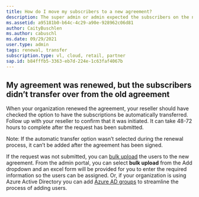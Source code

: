 ```yaml
---
title: How do I move my subscribers to a new agreement?
description: The super admin or admin expected the subscribers on the new agreement but they’re not reflecting there
ms.assetid: a95181b0-b64c-4c29-a90e-928962c06d81
author: CaityBuschlen 
ms.author: cabuschl 
ms.date: 09/29/2021 
user.type: admin 
tags: renewal, transfer
subscription.type: vl, cloud, retail, partner 
sap.id: b84fffb5-3363-eb7d-224e-1c63faf4067b
---
```


## My agreement was renewed, but the subscribers didn’t transfer over from the old agreement

When your organization renewed the agreement, your reseller should have checked the option to have the subscriptions be automatically transferred. Follow up with your reseller to confirm that it was initiated. It can take 48-72 hours to complete after the request has been submitted. 

Note: If the automatic transfer option wasn’t selected during the renewal process, it can’t be added after the agreement has been signed.

If the request was not submitted, you can [bulk upload](https://docs.microsoft.com/visualstudio/subscriptions/assign-license-bulk) the users to the new agreement. From the admin portal, you can select **bulk upload** from the Add dropdown and an excel form will be provided for you to enter the required information so the users can be assigned. Or, if your organization is using Azure Active Directory you can add [Azure AD groups](https://docs.microsoft.com/visualstudio/subscriptions/assign-license-bulk#use-azure-active-directory-groups-to-assign-subscriptions) to streamline the process of adding users. 